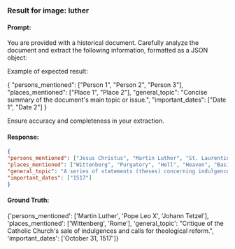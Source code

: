 
### Result for image: luther

#### Prompt:
  You are provided with a historical document. Carefully analyze the document and extract the following information, formatted as a JSON object:

Example of expected result:

{
"persons_mentioned": ["Person 1", "Person 2", "Person 3"],
"places_mentioned": ["Place 1", "Place 2"],
"general_topic": "Concise summary of the document's main topic or issue.",
"important_dates": ["Date 1", "Date 2"]
}

Ensure accuracy and completeness in your extraction.

#### Response:
  ```json
{
"persons_mentioned": ["Jesus Christus", "Martin Luther", "St. Laurentius", "St. Severinus", "Paschal"],
"places_mentioned": ["Wittenberg", "Purgatory", "Hell", "Heaven", "Basilica of St. Peter"],
"general_topic": "A series of statements (theses) concerning indulgences and related practices within the Catholic Church, likely for debate or discussion. The document criticizes certain aspects of indulgences and emphasizes the importance of true contrition and faith.",
"important_dates": ["1517"]
}
```

#### Ground Truth:
  {'persons_mentioned': ['Martin Luther', 'Pope Leo X', 'Johann Tetzel'], 'places_mentioned': ['Wittenberg', 'Rome'], 'general_topic': "Critique of the Catholic Church's sale of indulgences and calls for theological reform.", 'important_dates': ['October 31, 1517']}